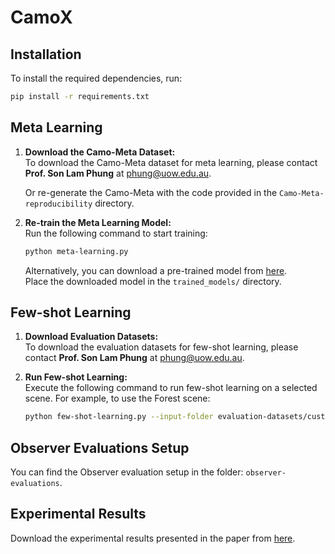 
# CamoX

## Installation

To install the required dependencies, run:

```bash
pip install -r requirements.txt
```

## Meta Learning

1. **Download the Camo-Meta Dataset:**  
   To download the Camo-Meta dataset for meta learning, please contact **Prof. Son Lam Phung** at [phung@uow.edu.au](mailto:phung@uow.edu.au).

   Or re-generate the Camo-Meta with the code provided in the `Camo-Meta-reproducibility` directory.
   
1. **Re-train the Meta Learning Model:**  
   Run the following command to start training:

   ```bash
   python meta-learning.py
   ```

   Alternatively, you can download a pre-trained model from [here](https://uowmailedu-my.sharepoint.com/:u:/r/personal/ttpn997_uowmail_edu_au/Documents/supplementary-papers/CamoX/ckpt_49.pth?csf=1&web=1&e=6jX5ob).  
   Place the downloaded model in the `trained_models/` directory.

## Few-shot Learning

1. **Download Evaluation Datasets:**  
   To download the evaluation datasets for few-shot learning, please contact **Prof. Son Lam Phung** at [phung@uow.edu.au](mailto:phung@uow.edu.au).

2. **Run Few-shot Learning:**  
   Execute the following command to run few-shot learning on a selected scene. For example, to use the Forest scene:

   ```bash
   python few-shot-learning.py --input-folder evaluation-datasets/custom-dataset/forest
   ```

## Observer Evaluations Setup
   You can find the Observer evaluation setup in the folder: `observer-evaluations`.

## Experimental Results

   Download the experimental results presented in the paper from [here](https://uowmailedu-my.sharepoint.com/:u:/r/personal/ttpn997_uowmail_edu_au/Documents/supplementary-papers/CamoX/experimental-results.zip?csf=1&web=1&e=jAl1mT).
